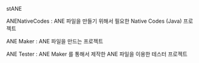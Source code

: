 stANE

ANENativeCodes  : ANE 파일을 만들기 위해서 필요한 Native Codes (Java) 프로젝트

ANE Maker       : ANE 파일을 만드는 프로젝트

ANE Tester      : ANE Maker 를 통해서 제작한 ANE 파일을 이용한 테스터 프로젝트

